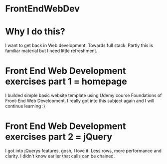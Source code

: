 # FrontEndWebDev

# Why I do this? 

  I want to get back in Web development. 
  Towards full stack. 
  Partly this is familiar material but 
  I need little refreshment.

# Front End Web Development exercises part 1 = homepage

I builded simple basic website template using Udemy course Foundations of Front-End Web Development.
I really got into this subject again and I will continue learning :)

# Front End Web Development exercises part 2 = jQuery

I got into jQuerys features, gosh, I love it. Less rows, more performance and clarity.
I didn't know earlier that calls can be chained.
